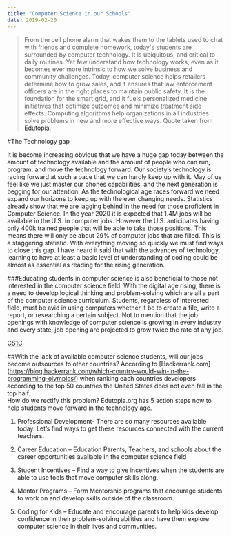 ```yaml
---
title: "Computer Science in our Schools"
date: 2019-02-20
---
```


>From the cell phone alarm that wakes them to the tablets used to chat with friends and complete homework, today's students are surrounded by computer technology. It is ubiquitous, and critical to daily routines. Yet few understand how technology works, even as it becomes ever more intrinsic to how we solve business and community challenges.
Today, computer science helps retailers determine how to grow sales, and it ensures that law enforcement officers are in the right places to maintain public safety. It is the foundation for the smart grid, and it fuels personalized medicine initiatives that optimize outcomes and minimize treatment side effects. Computing algorithms help organizations in all industries solve problems in new and more effective ways.
Quote taken from [Edutopia](https://www.edutopia.org/blog/computer-science-future-of-education-alison-derbenwick-miller).


#The Technology gap 

It is become increasing obvious that we have a huge gap today between the amount of technology available and the amount of people who can run, program,  and move the technology forward. Our society’s technology is racing forward at such a pace that we can hardly keep up with it. May of us feel like we just master our phones capabilities, and the next generation is begging for our attention. 
As the technological age races forward we need expand our horizons to keep up with the ever changing needs. Statistics already show that we are lagging behind in the need for those proficient in Computer Science. In the year 2020 it is expected that 1.4M jobs will be available in the U.S. in computer jobs. However the U.S. anticipates having only 400k trained people that will be able to take those positions. This means there will only be about 29% of computer jobs that are filled. This is a staggering statistic. 
With everything moving so quickly we must find ways to close this gap. 
I have heard it said that with the advances of technology, learning to have at least a basic level of understanding of coding could be almost as essential as reading for the rising generation. 

###Educating students in computer science is also beneficial to those not interested in the computer science field. With the digital age rising, there is a need to develop logical thinking and problem-solving which are all a part of the computer science curriculum. Students, regardless of interested field, must be avid in using computers whether it be to create a file, write a report, or researching a certain subject. Not to mention that the job openings with knowledge of computer science is growing in every industry and every state; job opening are projected to grow twice the rate of any job.

[CS1C](https://sites.uci.edu/cs1c/importance-of-computer-science-education/)

##With the lack of available computer science students, will our jobs become outsources to other countries? According to [Hackerrank.com] (https://blog.hackerrank.com/which-country-would-win-in-the-programming-olympics/) when ranking each countries developers according to the top 50 countries the United States does not even fall in the top half.  
How do we rectify this problem? Edutopia.org has 5 action steps now to help students move forward in the technology age. 

1.	Professional Development- There are so many resources available today. Let’s find ways to get these resources connected with the current teachers. 

2.	Career Education – Education Parents, Teachers, and schools about the career opportunities available in the computer science field

3.	Student Incentives – Find a way to give incentives when the students are able to use tools that move computer skills along.

4.	Mentor Programs – Form Mentorship programs that encourage students to work on and develop skills outside of the classroom.

5.	Coding for Kids – Educate and encourage parents to help kids develop confidence in their problem-solving abilities and have them explore computer science in their lives and communities.
